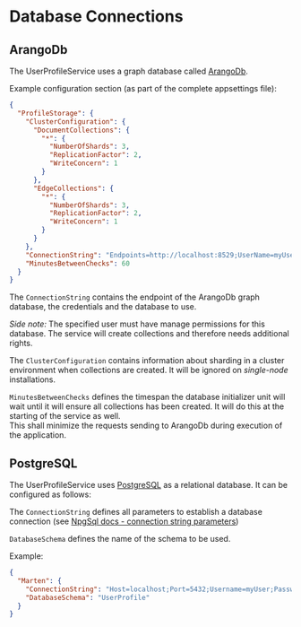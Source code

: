 # Database Connections

## ArangoDb

The UserProfileService uses a graph database called [ArangoDb](https://www.arangodb.com/).

Example configuration section (as part of the complete appsettings file):

```json
{
  "ProfileStorage": {
    "ClusterConfiguration": {
      "DocumentCollections": {
        "*": {
          "NumberOfShards": 3,
          "ReplicationFactor": 2,
          "WriteConcern": 1
        }
      },
      "EdgeCollections": {
        "*": {
          "NumberOfShards": 3,
          "ReplicationFactor": 2,
          "WriteConcern": 1
        }
      }
    },
    "ConnectionString": "Endpoints=http://localhost:8529;UserName=myUser;Password=myPassword;database=UserProfileService",
    "MinutesBetweenChecks": 60
  }
}
```

The `ConnectionString` contains the endpoint of the ArangoDb graph database, the credentials and the database to use.

_Side note:_ The specified user must have manage permissions for this database. The service will create collections and therefore needs additional rights.

The `ClusterConfiguration` contains information about sharding in a cluster environment when collections are created. It will be ignored on _single-node_ installations.

`MinutesBetweenChecks` defines the timespan the database initializer unit will wait until it will ensure all collections has been created. It will do this at the starting of the service as well.  
This shall minimize the requests sending to ArangoDb during execution of the application.

## PostgreSQL

The UserProfileService uses [PostgreSQL](https://www.postgresql.org/) as a relational database. It can be configured as follows:
 
The `ConnectionString` defines all parameters to establish a database connection (see [NpgSql docs - connection string parameters](https://www.npgsql.org/doc/connection-string-parameters.html))

`DatabaseSchema` defines the name of the schema to be used.

Example:

```json
{
  "Marten": {
    "ConnectionString": "Host=localhost;Port=5432;Username=myUser;Password=myPassword;Database=UserProfileService",
    "DatabaseSchema": "UserProfile"
  }
}
```